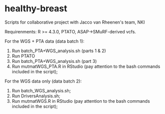 # healthy-breast
Scripts for collaborative project with Jacco van Rheenen's team, NKI

Requirenments: R >= 4.3.0, PTATO, ASAP->SMuRF-derived vcfs.

For the WGS + PTA data (data batch 1):

1. Run batch_PTA+WGS_analysis.sh (parts 1 & 2)
2. Run PTATO
3. Run batch_PTA+WGS_analysis.sh (part 3)
4. Run mutmatWGS_PTA.R in RStudio (pay attention to the bash commands included in the script);


For the WGS data only (data batch 2):

1. Run batch_WGS_analysis.sh;
2. Run DriversAnalysis.sh;
3. Run mutmatWGS.R in RStudio (pay attention to the bash commands included in the script);
